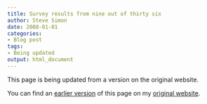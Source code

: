 ```yaml
---
title: Survey results from nine out of thirty six
author: Steve Simon
date: 2008-01-01
categories:
- Blog post
tags:
- Being updated
output: html_document
---
```


This page is being updated from a version on the original website.

<!---More--->


You can find an [earlier version](http://www.pmean.com/08/NineOfThirtySix.html) of this page on my [original website](http://www.pmean.com/original_site.html).
